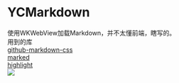 # YCMarkdown
使用WKWebView加载Markdown，并不太懂前端，瞎写的。  
用到的库  
[github-markdown-css](https://github.com/sindresorhus/github-markdown-css)  
[marked](https://github.com/markedjs/marked)  
[highlight](https://github.com/highlightjs/highlight.js)  
![](https://s3.bmp.ovh/imgs/2022/07/12/0904f03939c86f8c.png)